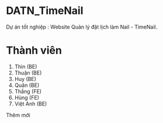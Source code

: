 # DATN_TimeNail
Dự án tốt nghiệp : Website  Quản lý đặt lịch làm Nail - TimeNail.

# Thành viên
1. Thìn (BE)
2. Thuận (BE)
3. Huy (BE)
4. Quân (BE)
5. Thắng (FE)
6. Hùng (FE)
7. Việt Anh (BE)

Thêm mới